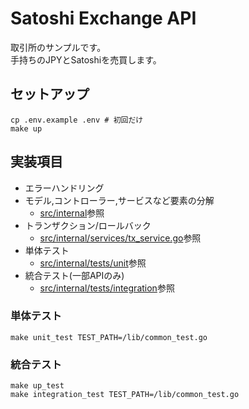 # Satoshi Exchange API

取引所のサンプルです。  
手持ちのJPYとSatoshiを売買します。

## セットアップ

```
cp .env.example .env # 初回だけ
make up
```

## 実装項目

- エラーハンドリング
- モデル,コントローラー,サービスなど要素の分解
  - [src/internal](./src/internal)参照
- トランザクション/ロールバック
  - [src/internal/services/tx_service.go](./src/internal/services/tx_service.go)参照
- 単体テスト
  - [src/internal/tests/unit](./src/internal/test/unit)参照
- 統合テスト(一部APIのみ)
  - [src/internal/tests/integration](./src/internal/tests/integration)参照

### 単体テスト

```
make unit_test TEST_PATH=/lib/common_test.go
```

### 統合テスト

```
make up_test
make integration_test TEST_PATH=/lib/common_test.go
```
